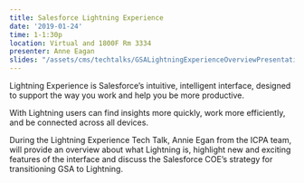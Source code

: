 ```yaml
---
title: Salesforce Lightning Experience
date: '2019-01-24'
time: 1-1:30p
location: Virtual and 1800F Rm 3334
presenter: Anne Eagan
slides: "/assets/cms/techtalks/GSALightningExperienceOverviewPresentation.pdf"
---
```


Lightning Experience is Salesforce’s intuitive, intelligent interface, designed to support the way you work and help you be more productive.

With Lightning users can find insights more quickly, work more efficiently, and be connected across all devices.

During the Lightning Experience Tech Talk, Annie Egan from the ICPA team, will provide an overview about what Lightning is, highlight new and exciting features of the interface and discuss the Salesforce COE’s strategy for transitioning GSA to Lightning.
